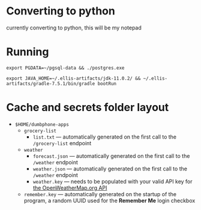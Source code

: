 # Converting to python

currently converting to python, this will be my notepad

# Running

```
export PGDATA=~/pgsql-data && ./postgres.exe
```

```
export JAVA_HOME=~/.ellis-artifacts/jdk-11.0.2/ && ~/.ellis-artifacts/gradle-7.5.1/bin/gradle bootRun
```

# Cache and secrets folder layout

- `$HOME/dumbphone-apps`
    - `grocery-list`
        - `list.txt` &mdash; automatically generated on the first call to the `/grocery-list` endpoint
    - `weather`
        - `forecast.json` &mdash; automatically generated on the first call to the `/weather` endpoint
        - `weather.json` &mdash; automatically generated on the first call to the `/weather` endpoint
        - `weather.key` &mdash; needs to be populated with your valid API key for [the OpenWeatherMap.org API](https://openweathermap.org/api)
    - `remember.key` &mdash; automatically generated on the startup of the program, a random UUID used for the **Remember Me** login checkbox